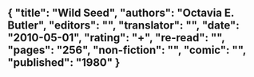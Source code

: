 {
 "title": "Wild Seed",
 "authors": "Octavia E. Butler",
 "editors": "",
 "translator": "",
 "date": "2010-05-01",
 "rating": "+",
 "re-read": "",
 "pages": "256",
 "non-fiction": "",
 "comic": "",
 "published": "1980"
}
---

